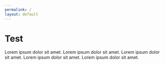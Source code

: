 ```yaml
---
permalink: /
layout: default
---
```

# Test
Lorem ipsum dolor sit amet.
Lorem ipsum dolor sit amet.
Lorem ipsum dolor sit amet.
Lorem ipsum dolor sit amet.
Lorem ipsum dolor sit amet.
